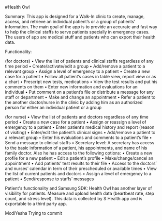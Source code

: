 #Health Owl

Summary:
This app is designed for a Walk-In clinic to create, manage, access, and retrieve an individual patient’s or a group of patients’ information. 
The main goal of the app is to provide an accurate and fast way to help the clinical staffs to serve patients specially in emergency cases. 
The users of app are medical stuff and patients who can export their health data. 

Functionality:

  (for doctors)
  •	View the list of patients and clinical staffs regardless of any time period
	•	Create/activate/edit a group
	•	Add/remove a patient to a relevant group 
	•	Assign a level of emergency to a patient
	•	Create a new case for a patient
	•	Follow all patient’s cases in table view, report view or as a chart
	•	Prescript new tests, medications
	•	View the test results and put his comments on them 
	•	Enter new information and evaluations for an individual
	•	Put comment on a patient’s file or distribute a message for any staff or department
	•	Make and change an appointment
	•	Refer a patient to the another doctor/nurse in the clinic by adding him as an authorized person for either an individual patient or a group

  (for nurse)
	•	View the list of patients and doctors regardless of any time period
	•	Create a new case for a patient 
	•	Assign or reassign a level of emergency to a patient
	•	Enter patient’s medical history and report (reason of visiting)
	•	Enter/edit the patient’s clinical signs
	•	Add/remove a patient to a relevant group 
	•	Enter his evaluations and comments to a patient’s file
	•	Send a message to clinical staffs
	•	Secretary level: A secretary has access to the basic information of a patient, his appointments, and name of his family doctor. Also he has access to the following options: 
	•	Create a new profile for a new patient
	•	Edit a patient’s profile 
	•	Make/change/cancel an appointment 
	•	Add patients’ test results to their file 
	•	Access to the doctors’ and nurses’ calendar in term of their prescheduled or available times
	•	View the list of current patients and doctors 
	•	Assign a level of emergency to a patient 
	•	Send/response to staffs’ messages 

  Patient's functionality and Samsung SDK:
  Health Owl has another layer of visibility for patients.
  Measure and upload health data (beartbeat rate, step count, and stress level). This data is collected by S Health app and is exportable to a third party app.

ModiYesha Trying to commit

